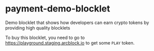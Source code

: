 # payment-demo-blocklet

Demo blocklet that shows how developers can earn crypto tokens by providing high quality blocklets

To buy this blocklet, you need to go to https://playground.staging.arcblock.io to get some `PLAY` token.
